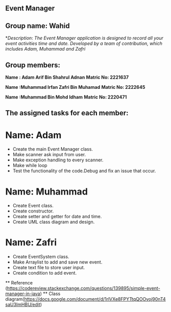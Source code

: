 ## Event Manager

## Group name: Wahid
**Description*: *The Event Manager application is designed to record all your event activities time and date. Developed by a team of contribution, which includes Adam, Muhammad and Zafri*

## Group members: 

**Name : Adam Arif Bin Shahrul Adnan**
**Matric No: 2221637**

**Name :Muhammad Irfan Zafri Bin Muhamad**
**Matric No: 2222645**

**Name :Muhammad Bin Mohd Idham**
**Matric No: 2220471**

## The assigned tasks for each member:
# Name: Adam
- Create the main Event Manager class.
- Make scanner ask input from user.
- Make exception handling to every scanner.
- Make while loop
- Test the functionality of the code.Debug and fix an issue that occur.

# Name: Muhammad
- Create Event class.
- Create constructor.
- Create setter and getter for date and time.
- Create UML class diagram and design.

# Name: Zafri
- Create EventSystem class.
- Make Arraylist to add and save new event.
- Create text file to store user input.
- Create condition to add event.

** Reference (https://codereview.stackexchange.com/questions/139895/simple-event-manager-in-java)
** Class diagram(https://docs.google.com/document/d/1rlVXe8FPYTtqQOOvoj90nT4saU3ImHBU/edit)

